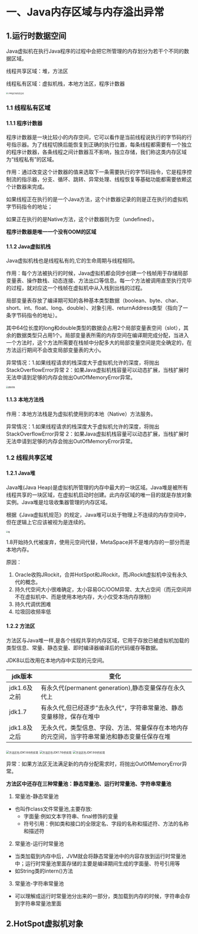 # 一、Java内存区域与内存溢出异常

## 1.运行时数据空间

Java虚拟机在执行Java程序的过程中会把它所管理的内存划分为若干个不同的数据区域。

线程共享区域：堆，方法区

线程私有区域：虚拟机栈，本地方法区，程序计数器

<img src="http://image.xybh.online/JVM运行时内存空间.png" alt="JVM运行时内存空间" style="zoom:33%; text-align=center;"/>

### 1.1 线程私有区域

#### 1.1.1 程序计数器

程序计数器是一块比较小的内存空间，它可以看作是当前线程说执行的字节码的行号指示器。为了线程切换后能恢复到正确的执行位置，每条线程都需要有一个独立的程序计数器，各条线程之间计数器互不影响，独立存储，我们称这类内存区域为“线程私有”的区域。

作用：通过改变这个计数器的值来选取下一条需要执行的字节码指令，它是程序控制流的指示器，分支、循环、跳转、异常处理、线程恢复等基础功能都需要依赖这个计数器来完成。

如果线程正在执行的是一个Java方法，这个计数器记录的则是正在执行的虚拟机字节码指令的地址；

如果正在执行的是Native方法，这个计数器则为空（undefined）。

**程序计数器是唯一一个没有OOM的区域**

#### 1.1.2 Java虚拟机栈

Java虚拟机栈也是线程私有的,它的生命周期与线程相同。

作用：每个方法被执行的时候，Java虚拟机都会同步创建一个栈帧用于存储局部变量表、操作数栈、动态连接、方法出口等信息。每一个方法被调用直至执行完毕的过程，就对应这一个栈帧在虚拟机中从入栈到出栈的过程。

局部变量表存放了编译期可知的各种基本类型数据（boolean、byte、char、short、int、float、long、double）、对象引用、returnAddress类型（指向了一条字节码指令的地址）。

其中64位长度的long和double类型的数据会占用2个局部变量表空间（slot），其余的数据类型只占用1个。局部变量表所需的内存空间在编译期完成分配，当进入一个方法时，这个方法所需要在栈帧中分配多大的局部变量空间是完全确定的，在方法运行期间不会改变局部变量表的大小。

异常情况：1.如果线程请求的栈深度大于虚拟机允许的深度，将抛出StackOverflowError异常 2：如果Java虚拟机栈容量可以动态扩展，当栈扩展时无法申请到足够的内存会抛出OutOfMemoryError异常。

<img src="http://image.xybh.online/Java虚拟机栈.png" alt="虚拟机栈" style="zoom:33%; text-align=center;" />

#### 1.1.3 本地方法栈

作用：本地方法栈是为虚拟机使用到的本地（Native）方法服务。

异常情况：1.如果线程请求的栈深度大于虚拟机允许的深度，将抛出StackOverflowError异常 2：如果Java虚拟机栈容量可以动态扩展，当栈扩展时无法申请到足够的内存会抛出OutOfMemoryError异常。

### 1.2 线程共享区域

#### 1.2.1 Java堆

Java堆(Java Heap)是虚拟机所管理的内存中最大的一块区域。Java堆是被所有线程共享的一块区域，在虚拟机启动时创建。此内存区域的唯一目的就是存放对象实例。Java堆是垃圾收集器管理的内存区域。

根据《Java虚拟机规范》的规定，Java堆可以处于物理上不连续的内存空间中，但在逻辑上它应该被视为是连续的。

<img src="http://image.xybh.online/堆.png" alt="堆" style="zoom:33%; text-align=center;" />

1.8开始持久代被废弃，使用元空间代替，MetaSpace并不是堆内存的一部分而是本地内存。

原因：

1. Oracle收购JRockit，合并HotSpot和JRockit，而JRockit虚拟机中没有永久代的概念。
2. 持久代空间大小很难确定，太小容易GC/OOM异常、太大占空间（而元空间并不在虚拟机中、而是使用本地内存，大小仅受本场内存限制）
3. 持久代调优困难
4. 垃圾回收频率低

#### 1.2.2 方法区

方法区与Java堆一样,是各个线程共享的内存区域，它用于存放已被虚拟机加载的类型信息、常量、静态变量、即时编译器编译后的代码缓存等数据。

JDK8以后改用在本地内存中实现的元空间。

| jdk版本      | 变化                                                         |
| ------------ | ------------------------------------------------------------ |
| jdk1.6及之前 | 有永久代(permanent generation),静态变量保存在永久代上        |
| jdk1.7       | 有永久代,但已经逐步”去永久代“，字符串常量池、静态变量移除，保存在堆中 |
| jdk1.8及之后 | 无永久代，类型信息、字段、方法、常量保存在本地内存的元空间，当字符串常量池和静态变量任保存在堆 |



<img src="http://image.xybh.online/方法区-1.6.png" alt="方法区在JDK1.6中的实现" style="zoom: 50%;" />

<img src="http://image.xybh.online/方法区-1.7.png" alt="方法区在JDK1.7中的实现" style="zoom:50%;" />

<img src="http://image.xybh.online/方法区-1.8.png" alt="方法区在JDK1.8中的实现" style="zoom:50%;" />

异常：如果方法区无法满足新的内存分配需求时，将抛出OutOfMemoryError异常。

**方法区中还存在三种常量池：静态常量池、运行时常量池、字符串常量池**

1. 常量池-静态常量池

- 也叫作class文件常量池,主要存放:
  - 字面量:例如文本字符串、final修饰的变量
  - 符号引用：例如类和接口的全限定名、字段的名称和描述符、方法的名称和描述符

2. 常量池-运行时常量池

- 当类加载到内存中后，JVM就会将静态常量池中的内容存放到运行时常量池中；运行时常量池里面存储的主要是编译期间生成的字面量、符号引用等
- 如String类的intern()方法

3. 常量池-字符串常量池

- 可以理解成运行时常量池分出来的一部分，类加载到内存的时候，字符串会存到字符串常量池里面

## 2.HotSpot虚拟机对象